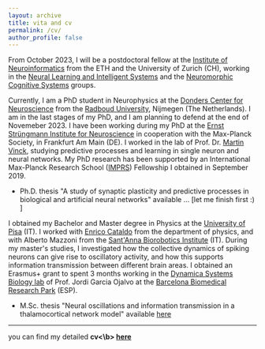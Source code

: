 ```yaml
---
layout: archive
title: vita and cv
permalink: /cv/
author_profile: false
---
```


From October 2023, I will be a postdoctoral fellow at the [Institute of Neuroinformatics](https://www.ini.uzh.ch/en.html) from the ETH and the University of Zurich (CH), working in the [Neural Learning and Intelligent Systems](https://grewelab.org/) and the [Neuromorphic Cognitive Systems](https://www.ini.uzh.ch/en/research/groups/ncs.html) groups.

Currently, I am a PhD student in Neurophysics at the [Donders Center for Neuroscience](https://www.ru.nl/science/dcn/) from the [Radboud University](ru.nl/en), Nijmegen (The Netherlands). I am in the last stages of my PhD, and I am planning to defend at the end of Novemeber 2023. I have been working during my PhD at the [Ernst Strüngmann Institute for Neuroscience](https://www.esi-frankfurt.de/) in cooperation with the Max-Planck Society, in Frankfurt Am Main (DE). I worked in the lab of Prof. Dr. [Martin Vinck](https://www.martinvinck.com/), studying predictive processes and learning in single neuron and neural networks. My PhD research has been supported by an International Max-Planck Research School ([IMPRS](https://brain.mpg.de/imprs)) Fellowship I obtained in September 2019.

- Ph.D. thesis "A study of synaptic plasticity and predictive processes in biological and artificial neural networks" available ... [let me finish first :) ]

I obtained my Bachelor and Master degree in Physics at the [University of Pisa](https://www.unipi.it/index.php/english) (IT).  I worked with [Enrico Cataldo]() from the department of physics, and with Alberto Mazzoni from the [Sant'Anna Biorobotics Institute](https://www.santannapisa.it/en/institute/biorobotics) (IT). During my master's studies, I investigated how the collective dynamics of spiking neurons can give rise to oscillatory activity, and how this supports information transmission between different brain areas. I obtained an Erasmus+ grant to spent 3 months working in the [Dynamica Systems Biology lab](https://www.upf.edu/web/dsb) of Prof. Jordi Garcia Ojalvo at the [Barcelona Biomedical Research Park](https://www.prbb.org/) (ESP). 

- M.Sc. thesis "Neural oscillations and information transmission in a thalamocortical network model" available [here](https://etd.adm.unipi.it/t/etd-09262018-152801/)

---------------------

you can find my detailed <b>cv<\b> [here](https://github.com/matteosaponati/matteosaponati.github.io/blob/master/files/cv_saponati.pdf)
